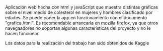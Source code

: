 Aplicación web hecha con html y javaScript que muestra distintas gráficas sobre el nivel medio de colesterol en mujeres y hombres clasificado por edades.
Se puede poner la app en funcionamiento con el documento "grafica.html". Es recomendable arrancarla en mozilla firefox, ya que otros navegaadores no soportan
algunas características del proyecto y no le hacen funcionar.

Los datos para la realización del trabajo han sido obtenidos de Kaggle
